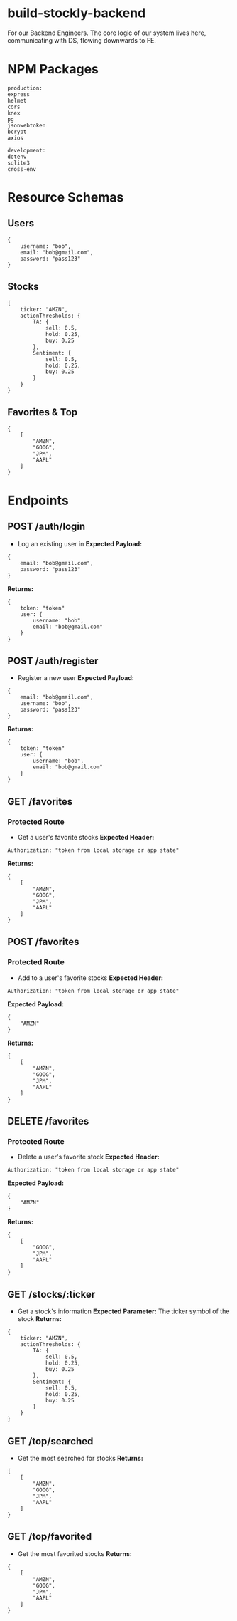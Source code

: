# build-stockly-backend
For our Backend Engineers. The core logic of our system lives here, communicating with DS, flowing downwards to FE.

# NPM Packages
```
production:
express
helmet
cors
knex
pg
jsonwebtoken
bcrypt
axios

development:
dotenv
sqlite3
cross-env
```

# Resource Schemas

## Users
```
{
    username: "bob",
    email: "bob@gmail.com",
    password: "pass123"
}
```

## Stocks
```
{
    ticker: "AMZN",
    actionThresholds: {
        TA: {
            sell: 0.5,
            hold: 0.25,
            buy: 0.25
        },
        Sentiment: {
            sell: 0.5,
            hold: 0.25,
            buy: 0.25
        }
    }
}
```

## Favorites & Top
```
{
    [
        "AMZN",
        "GOOG",
        "JPM",
        "AAPL"
    ]
}
```

# Endpoints

## POST /auth/login
- Log an existing user in
**Expected Payload:**
```
{
    email: "bob@gmail.com",
    password: "pass123"
}
```
**Returns:**
```
{
    token: "token"
    user: {
        username: "bob",
        email: "bob@gmail.com"
    }
}
```

## POST /auth/register
- Register a new user
**Expected Payload:**
```
{
    email: "bob@gmail.com",
    username: "bob",
    password: "pass123"
}
```
**Returns:**
```
{
    token: "token"
    user: {
        username: "bob",
        email: "bob@gmail.com"
    }
}
```

## GET /favorites
### Protected Route
- Get a user's favorite stocks
**Expected Header:**
```
Authorization: "token from local storage or app state"
```
**Returns:**
```
{
    [
        "AMZN",
        "GOOG",
        "JPM",
        "AAPL"
    ]
}
```

## POST /favorites
### Protected Route
- Add to a user's favorite stocks
**Expected Header:**
```
Authorization: "token from local storage or app state"
```
**Expected Payload:**
```
{
    "AMZN"
}
```
**Returns:**
```
{
    [
        "AMZN",
        "GOOG",
        "JPM",
        "AAPL"
    ]
}
```

## DELETE /favorites
### Protected Route
- Delete a user's favorite stock
**Expected Header:**
```
Authorization: "token from local storage or app state"
```
**Expected Payload:**
```
{
    "AMZN"
}
```
**Returns:**
```
{
    [
        "GOOG",
        "JPM",
        "AAPL"
    ]
}
```

## GET /stocks/:ticker
- Get a stock's information
**Expected Parameter:** The ticker symbol of the stock
**Returns:**
```
{
    ticker: "AMZN",
    actionThresholds: {
        TA: {
            sell: 0.5,
            hold: 0.25,
            buy: 0.25
        },
        Sentiment: {
            sell: 0.5,
            hold: 0.25,
            buy: 0.25
        }
    }
}
```

## GET /top/searched
- Get the most searched for stocks
**Returns:**
```
{
    [
        "AMZN",
        "GOOG",
        "JPM",
        "AAPL"
    ]
}
```

## GET /top/favorited
- Get the most favorited stocks
**Returns:**
```
{
    [
        "AMZN",
        "GOOG",
        "JPM",
        "AAPL"
    ]
}
```